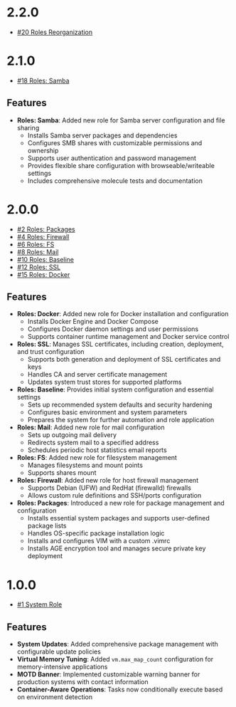# 2.2.0

* [#20 Roles Reorganization](https://github.com/Scalified/ansible-setup-collection/pull/21)

# 2.1.0

* [#18 Roles: Samba](https://github.com/Scalified/ansible-setup-collection/issues/18)

## Features

- **Roles: Samba**: Added new role for Samba server configuration and file sharing
    - Installs Samba server packages and dependencies
    - Configures SMB shares with customizable permissions and ownership
    - Supports user authentication and password management
    - Provides flexible share configuration with browseable/writeable settings
    - Includes comprehensive molecule tests and documentation


# 2.0.0

* [#2 Roles: Packages](https://github.com/Scalified/ansible-setup-collection/issues/2)
* [#4 Roles: Firewall](https://github.com/Scalified/ansible-setup-collection/issues/4)
* [#6 Roles: FS](https://github.com/Scalified/ansible-setup-collection/issues/6)
* [#8 Roles: Mail](https://github.com/Scalified/ansible-setup-collection/issues/8)
* [#10 Roles: Baseline](https://github.com/Scalified/ansible-setup-collection/issues/10)
* [#12 Roles: SSL](https://github.com/Scalified/ansible-setup-collection/issues/12)
* [#15 Roles: Docker](https://github.com/Scalified/ansible-setup-collection/issues/15)

## Features

- **Roles: Docker**: Added new role for Docker installation and configuration
    - Installs Docker Engine and Docker Compose
    - Configures Docker daemon settings and user permissions
    - Supports container runtime management and Docker service control
- **Roles: SSL**: Manages SSL certificates, including creation, deployment, and trust configuration
    - Supports both generation and deployment of SSL certificates and keys
    - Handles CA and server certificate management
    - Updates system trust stores for supported platforms
- **Roles: Baseline**: Provides initial system configuration and essential settings
    - Sets up recommended system defaults and security hardening
    - Configures basic environment and system parameters
    - Prepares the system for further automation and role application
- **Roles: Mail**: Added new role for mail configuration
    - Sets up outgoing mail delivery
    - Redirects system mail to a specified address
    - Schedules periodic host statistics email reports
- **Roles: FS**: Added new role for filesystem management
    - Manages filesystems and mount points
    - Supports shares mount
- **Roles: Firewall**: Added new role for host firewall management
    - Supports Debian (UFW) and RedHat (firewalld) firewalls
    - Allows custom rule definitions and SSH/ports configuration
- **Roles: Packages**: Introduced a new role for package management and configuration
    - Installs essential system packages and supports user-defined package lists
    - Handles OS-specific package installation logic
    - Installs and configures VIM with a custom .vimrc
    - Installs AGE encryption tool and manages secure private key deployment

# 1.0.0

* [#1 System Role](https://github.com/Scalified/ansible-setup-collection/issues/1)

## Features

- **System Updates**: Added comprehensive package management with configurable update policies
- **Virtual Memory Tuning**: Added `vm.max_map_count` configuration for memory-intensive applications
- **MOTD Banner**: Implemented customizable warning banner for production systems with contact information
- **Container-Aware Operations**: Tasks now conditionally execute based on environment detection
